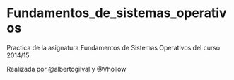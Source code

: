 # Fundamentos_de_sistemas_operativos

Practica de la asignatura Fundamentos de Sistemas Operativos del curso 2014/15

Realizada por @albertogilval y @Vhollow
